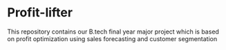 # Profit-lifter
This repository contains our B.tech final year major project which is based on profit optimization using sales forecasting and customer segmentation  
